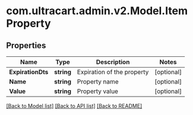 
# com.ultracart.admin.v2.Model.ItemProperty

## Properties

Name | Type | Description | Notes
------------ | ------------- | ------------- | -------------
**ExpirationDts** | **string** | Expiration of the property | [optional] 
**Name** | **string** | Property name | [optional] 
**Value** | **string** | Property value | [optional] 

[[Back to Model list]](../README.md#documentation-for-models)
[[Back to API list]](../README.md#documentation-for-api-endpoints)
[[Back to README]](../README.md)

